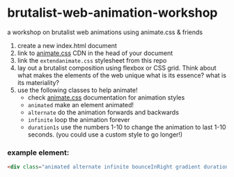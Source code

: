 # brutalist-web-animation-workshop
a workshop on brutalist web animations using animate.css &amp; friends

1. create a new index.html document
1. link to <a href="https://daneden.github.io/animate.css/">animate.css</a> CDN in the head of your document
1. link the `extendanimate.css` stylesheet from this repo
1. lay out a brutalist composition using flexbox or CSS grid. Think about what makes the elements of the web unique what is its essence? what is its materiality?
1. use the following classes to help animate!
    +  check <a href="https://daneden.github.io/animate.css/">animate.css</a> documentation for animation styles
    + `animated` make an element animated!
    + `alternate` do the animation forwards and backwards
    + `infinite` loop the animation forever
    + `duration1s` use the numbers 1-10 to change the animation to last 1-10 seconds. (you could use a custom style to go longer!)

### example element:
  ```html
  <div class="animated alternate infinite bounceInRight gradient duration4s"></div>
  ```
